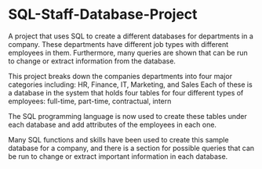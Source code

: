 # SQL-Staff-Database-Project
A project that uses SQL to create a different databases for departments in a company. These departments have different job types with different employees in them. Furthermore, many queries are shown that can be run to change or extract information from the database.

This project breaks down the companies departments into four major categories including:
HR, Finance, IT, Marketing, and Sales
Each of these is a database in the system that holds four tables for four different types of employees:
full-time, part-time, contractual, intern

The SQL programming language is now used to create these tables under each database and add attributes of the employees
in each one.

Many SQL functions and skills have been used to create this sample database for a company, and there is a section for 
possible queries that can be run to change or extract important information in each database.
